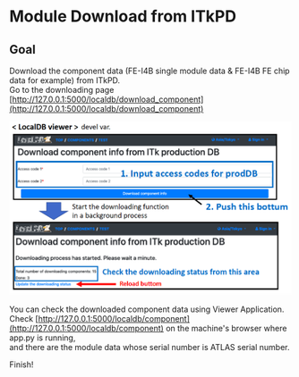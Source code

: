 # Module Download from ITkPD

## Goal

Download the component data (FE-I4B single module data & FE-I4B FE chip data for example) from ITkPD.<br>
Go to the downloading page [http://127.0.0.1:5000/localdb/download_component](http://127.0.0.1:5000/localdb/download_component)

![download from itkpd](images/download_component_from_itkpd.png)

You can check the downloaded component data using Viewer Application.<br>
Check [http://127.0.0.1:5000/localdb/component](http://127.0.0.1:5000/localdb/component) on the machine's browser where app.py is running,<br>
and there are the module data whose serial number is ATLAS serial number.

Finish!
